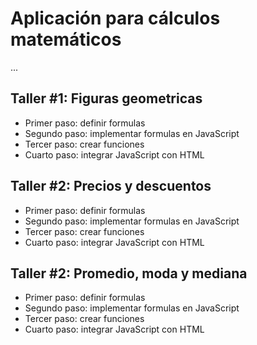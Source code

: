 # Aplicación para cálculos matemáticos

...

## Taller #1: Figuras geometricas
- Primer paso: definir formulas
- Segundo paso: implementar formulas en JavaScript
- Tercer paso: crear funciones
- Cuarto paso: integrar JavaScript con HTML

## Taller #2: Precios y descuentos
- Primer paso: definir formulas
- Segundo paso: implementar formulas en JavaScript
- Tercer paso: crear funciones
- Cuarto paso: integrar JavaScript con HTML

## Taller #2: Promedio, moda y mediana
- Primer paso: definir formulas
- Segundo paso: implementar formulas en JavaScript
- Tercer paso: crear funciones
- Cuarto paso: integrar JavaScript con HTML